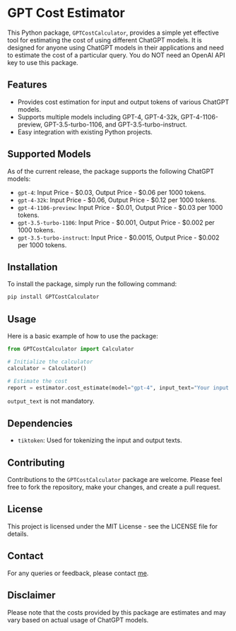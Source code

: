 # GPT Cost Estimator

This Python package, `GPTCostCalculator`, provides a simple yet effective tool for estimating the cost of using different ChatGPT models. It is designed for anyone using ChatGPT models in their applications and need to estimate the cost of a particular query.
You do NOT need an OpenAI API key to use this package.

## Features

- Provides cost estimation for input and output tokens of various ChatGPT models.
- Supports multiple models including GPT-4, GPT-4-32k, GPT-4-1106-preview, GPT-3.5-turbo-1106, and GPT-3.5-turbo-instruct.
- Easy integration with existing Python projects.

## Supported Models

As of the current release, the package supports the following ChatGPT models:

- `gpt-4`: Input Price - \$0.03, Output Price - \$0.06 per 1000 tokens.
- `gpt-4-32k`: Input Price - \$0.06, Output Price - \$0.12 per 1000 tokens.
- `gpt-4-1106-preview`: Input Price - \$0.01, Output Price - \$0.03 per 1000 tokens.
- `gpt-3.5-turbo-1106`: Input Price - \$0.001, Output Price - \$0.002 per 1000 tokens.
- `gpt-3.5-turbo-instruct`: Input Price - \$0.0015, Output Price - \$0.002 per 1000 tokens.

## Installation

To install the package, simply run the following command:

```bash
pip install GPTCostCalculator
```

## Usage

Here is a basic example of how to use the package:

```python
from GPTCostCalculator import Calculator

# Initialize the calculator
calculator = Calculator()

# Estimate the cost
report = estimator.cost_estimate(model="gpt-4", input_text="Your input text here", output_text="Expected output text", info_text = True)
```

`output_text` is not mandatory.

## Dependencies

- `tiktoken`: Used for tokenizing the input and output texts.

## Contributing

Contributions to the `GPTCostCalculator` package are welcome. Please feel free to fork the repository, make your changes, and create a pull request.

## License

This project is licensed under the MIT License - see the LICENSE file for details.

## Contact

For any queries or feedback, please contact [me](mailto:amato.gregoire@gmail.com).

## Disclaimer

Please note that the costs provided by this package are estimates and may vary based on actual usage of ChatGPT models.
